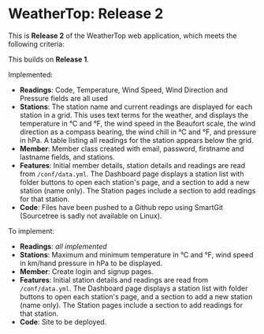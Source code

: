 # WeatherTop: Release 2

This is **Release 2** of the WeatherTop web application, which meets the following criteria:

This builds on **Release 1**.

Implemented:
- **Readings**: Code, Temperature, Wind Speed, Wind Direction and Pressure fields are all used
- **Stations**: The station name and current readings are displayed for each station in a grid. This uses text terms for the weather, and displays the temperature in °C and °F, the wind speed in the Beaufort scale, the wind direction as a compass bearing, the wind chill in °C and °F, and pressure in hPa. A table listing all readings for the station appears below the grid.
- **Member**: Member class created with email, password, firstname and lastname fields, and stations.
- **Features**: Initial member details, station details and readings are read from `/conf/data.yml`. The Dashboard page displays a station list with folder buttons to open each station's page, and a section to add a new station (name only). The Station pages include a section to add readings for that station.
- **Code**: Files have been pushed to a Github repo using SmartGit (Sourcetree is sadly not available on Linux).

To implement:
- **Readings**: *all implemented*
- **Stations**: Maximum and minimum temperature in °C and °F, wind speed in km/hand pressure in hPa to be displayed.
- **Member**: Create login and signup pages.
- **Features**: Initial station details and readings are read from `/conf/data.yml`. The Dashboard page displays a station list with folder buttons to open each station's page, and a section to add a new station (name only). The Station pages include a section to add readings for that station.
- **Code**: Site to be deployed.
